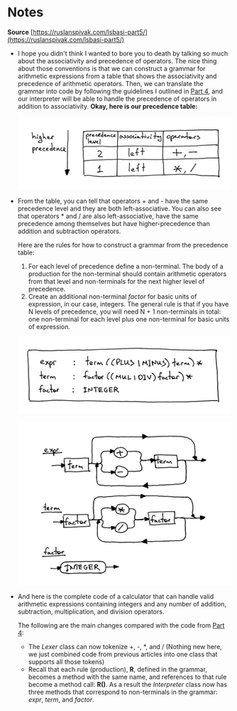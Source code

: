 # Notes

**Source** [https://ruslanspivak.com/lsbasi-part5/](https://ruslanspivak.com/lsbasi-part5/)

- I hope you didn't think I wanted to bore you to death by talking so much about the associativity and precedence of operators. The nice thing about those conventions is that we can construct a grammar for arithmetic expressions from a table that shows the associativity and precedence of arithmetic operators. Then, we can translate the grammar into code by following the guidelines I outlined in [Part 4](http://ruslanspivak.com/lsbasi-part4/), and our interpreter will be able to handle the precedence of operators in addition to associativity. **Okay, here is our precedence table:**

    ![](./imgs/img_00.png)

- From the table, you can tell that operators + and - have the same precedence level and they are both left-associative. You can also see that operators * and / are also left-associative, have the same precedence among themselves but have higher-precedence than addition and subtraction operators.

    Here are the rules for how to construct a grammar from the precedence table:

    1. For each level of precedence define a non-terminal. The body of a production for the non-terminal should contain arithmetic operators from that level and non-terminals for the next higher level of precedence.
    2. Create an additional non-terminal *factor* for basic units of expression, in our case, integers. The general rule is that if you have N levels of precedence, you will need N + 1 non-terminals in total: one non-terminal for each level plus one non-terminal for basic units of expression.

    ![](./imgs/img_01.png)

    ![](./imgs/img_02.png)

- And here is the complete code of a calculator that can handle valid arithmetic expressions containing integers and any number of addition, subtraction, multiplication, and division operators.

    The following are the main changes compared with the code from [Part 4](http://ruslanspivak.com/lsbasi-part4/):

    - The *Lexer* class can now tokenize +, -, *, and / (Nothing new here, we just combined code from previous articles into one class that supports all those tokens)
    - Recall that each rule (production), **R**, defined in the grammar, becomes a method with the same name, and references to that rule become a method call: **R()**. As a result the *Interpreter* class now has three methods that correspond to non-terminals in the grammar: *expr*, *term*, and *factor*.